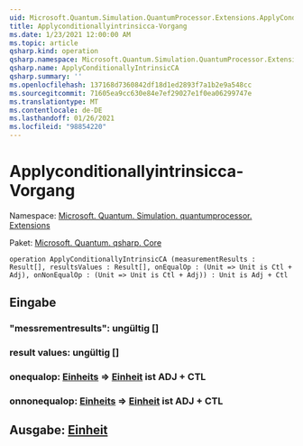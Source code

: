 ```yaml
---
uid: Microsoft.Quantum.Simulation.QuantumProcessor.Extensions.ApplyConditionallyIntrinsicCA
title: Applyconditionallyintrinsicca-Vorgang
ms.date: 1/23/2021 12:00:00 AM
ms.topic: article
qsharp.kind: operation
qsharp.namespace: Microsoft.Quantum.Simulation.QuantumProcessor.Extensions
qsharp.name: ApplyConditionallyIntrinsicCA
qsharp.summary: ''
ms.openlocfilehash: 137168d7360842df18d1ed2893f7a1b2e9a548cc
ms.sourcegitcommit: 71605ea9cc630e84e7ef29027e1f0ea06299747e
ms.translationtype: MT
ms.contentlocale: de-DE
ms.lasthandoff: 01/26/2021
ms.locfileid: "98854220"
---
```

# <a name="applyconditionallyintrinsicca-operation"></a>Applyconditionallyintrinsicca-Vorgang

Namespace: [Microsoft. Quantum. Simulation. quantumprocessor. Extensions](xref:Microsoft.Quantum.Simulation.QuantumProcessor.Extensions)

Paket: [Microsoft. Quantum. qsharp. Core](https://nuget.org/packages/Microsoft.Quantum.QSharp.Core)




```qsharp
operation ApplyConditionallyIntrinsicCA (measurementResults : Result[], resultsValues : Result[], onEqualOp : (Unit => Unit is Ctl + Adj), onNonEqualOp : (Unit => Unit is Ctl + Adj)) : Unit is Adj + Ctl
```


## <a name="input"></a>Eingabe

### <a name="measurementresults--__invalidresult__"></a>"messrementresults": __ungültig <Result>__[]




### <a name="resultsvalues--__invalidresult__"></a>result values: __ungültig <Result>__[]




### <a name="onequalop--unit--unit--is-adj--ctl"></a>onequalop: [Einheits](xref:microsoft.quantum.lang-ref.unit) => [Einheit](xref:microsoft.quantum.lang-ref.unit)  ist ADJ + CTL




### <a name="onnonequalop--unit--unit--is-adj--ctl"></a>onnonequalop: [Einheits](xref:microsoft.quantum.lang-ref.unit) => [Einheit](xref:microsoft.quantum.lang-ref.unit)  ist ADJ + CTL





## <a name="output--unit"></a>Ausgabe: [Einheit](xref:microsoft.quantum.lang-ref.unit)

